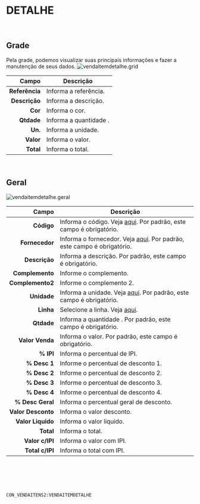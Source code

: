 # DETALHE
<br>

## Grade
Pela grade, podemos visualizar suas principais informações e fazer a manutenção de seus dados.
![vendaitemdetalhe.grid](https://raw.githubusercontent.com/netforcews/docs-siscom/master/geral/imagens/vendaitemdetalhe.grid.png)

Campo | Descrição
--:|---
**Referência** | Informa a referência.
**Descrição** | Informa a descrição.
**Cor** | Informa o cor.
**Qtdade** | Informa a quantidade .
**Un.** | Informa a unidade.
**Valor** | Informa o valor.
**Total** | Informa o total.
<br>

## Geral
![vendaitemdetalhe.geral](https://raw.githubusercontent.com/netforcews/docs-siscom/master/geral/imagens/vendaitemdetalhe.geral.png)

Campo | Descrição
--:|---
**Código** | Informa o código. Veja [aqui](/produtos/produto.md). Por padrão, este campo é obrigatório.
**Fornecedor** | Informa o fornecedor. Veja [aqui](/cadastros/pessoa.md). Por padrão, este campo é obrigatório.
**Descrição** | Informa a descrição. Por padrão, este campo é obrigatório.
**Complemento** | Informe o complemento.
**Complemento2** | Informe o complemento 2.
**Unidade** | Informa a unidade. Veja [aqui](/cadastros/unidadesmedida.md). Por padrão, este campo é obrigatório.
**Linha** | Selecione a linha. Veja [aqui](/cadastros/linhasdeproduto.md).
**Qtdade** | Informa a quantidade . Por padrão, este campo é obrigatório.
**Valor Venda** | Informa o valor. Por padrão, este campo é obrigatório.
**% IPI** | Informa o percentual de IPI.
**% Desc 1** | Informe o percentual de desconto 1.
**% Desc 2** | Informe o percentual de desconto 2.
**% Desc 3** | Informe o percentual de desconto 3.
**% Desc 4** | Informe o percentual de desconto 4.
**% Desc Geral** | Informa o percentual geral de desconto.
**Valor Desconto** | Informa o valor desconto.
**Valor Liquido** | Informa o valor liquido.
**Total** | Informa o total.
**Valor c/IPI** | Informa o valor com IPI.
**Total c/IPI** | Informa o total com IPI.
<br>
<br>
<br>
<br>

```CON_VENDAITENS2:VENDAITEMDETALHE```

